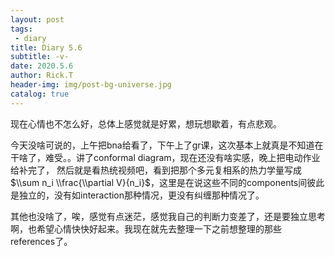 ```yaml
---
layout: post
tags: 
 - diary
title: Diary 5.6
subtitle: -v-
date: 2020.5.6
author: Rick.T
header-img: img/post-bg-universe.jpg
catalog: true
---
```


<head>
    <script src="https://cdn.mathjax.org/mathjax/latest/MathJax.js?config=TeX-AMS-MML_HTMLorMML" type="text/javascript"></script>
    <script type="text/x-mathjax-config">
        MathJax.Hub.Config({
            tex2jax: {
            skipTags: ['script', 'noscript', 'style', 'textarea', 'pre'],
            inlineMath: [['$','$']]
            }
        });
    </script>
</head>

现在心情也不怎么好，总体上感觉就是好累，想玩想歇着，有点悲观。

今天没啥可说的，上午把bna给看了，下午上了gr课，这次基本上就真是不知道在干啥了，难受。。讲了conformal diagram，现在还没有啥实感，晚上把电动作业给补完了， 然后就是看热统视频吧，看到把那个多元复相系的热力学量写成$\\sum n_i \\frac{\\partial V}{n_i}$，这里是在说这些不同的components间彼此是独立的，没有如interaction那种情况，更没有纠缠那种情况了。

其他也没啥了，唉，感觉有点迷茫，感觉我自己的判断力变差了，还是要独立思考啊，也希望心情快快好起来。我现在就先去整理一下之前想整理的那些references了。
